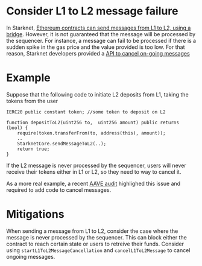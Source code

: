 # Consider L1 to L2 message failure

In Starknet, [Ethereum contracts can send messages from L1 to L2, using a bridge](https://www.cairo-lang.org/docs/hello_starknet/l1l2.html#messages-from-l1-to-l2). However, it is not guaranteed that the message will be processed by the sequencer. 
For instance, a message can fail to be processed if there is a sudden spike in the gas price and the value provided is too low. For that reason, Starknet developers provided a 
[API to cancel on-going messages](https://docs.starknet.io/docs/L1-L2%20Communication/messaging-mechanism/#l1--l2-messages)

# Example

Suppose that the following code to initiate L2 deposits from L1, taking the tokens from the user

```solidity 
IERC20 public constant token; //some token to deposit on L2

function depositToL2(uint256 to,  uint256 amount) public returns (bool) {
    require(token.transferFrom(to, address(this), amount));
    ..
    StarknetCore.sendMessageToL2(..);
    return true;
}
```

If the L2 message is never processed by the sequencer, users will never receive their tokens either in L1 or L2, so they need to way to cancel it.

As a more real example, a recent [AAVE audit](https://github.com/aave-starknet-project/aave-starknet-bridge/pull/106#issue-1336925381) highlighed this issue and required to add code to cancel messages. 

# Mitigations

When sending a message from L1 to L2, consider the case where the message is never processed by the sequencer. This can block either the contract to reach certain state or users to retreive their funds. 
Consider using `startL1ToL2MessageCancellation` and `cancelL1ToL2Message` to cancel ongoing messages. 
